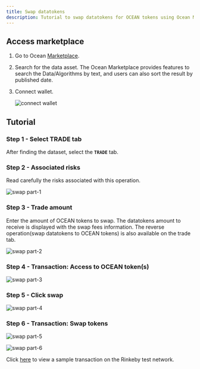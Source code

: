 ```yaml
---
title: Swap datatokens
description: Tutorial to swap datatokens for OCEAN tokens using Ocean Market
---
```


## Access marketplace

1. Go to Ocean <a href="https://v4.market.oceanprotocol.com/" target="_blank">Marketplace</a>.
2. Search for the data asset.
   The Ocean Marketplace provides features to search the Data/Algorithms by text, and users can also sort the result by published date.

3. Connect wallet.

   ![connect wallet](images/marketplace/consume-connect-wallet.png 'Connect wallet')

## Tutorial

### Step 1 - Select TRADE tab

After finding the dataset, select the **`TRADE`** tab.

### Step 2 - Associated risks

Read carefully the risks associated with this operation.

![swap part-1](images/marketplace/Swap-1.png 'Associated risks')

### Step 3 - Trade amount

Enter the amount of OCEAN tokens to swap. The datatokens amount to receive is displayed with the swap fees information. The reverse operation(swap datatokens to OCEAN tokens) is also available on the trade tab.

![swap part-2](images/marketplace/Swap-2.png 'Amount of OCEANs to swap')

### Step 4 - Transaction: Access to OCEAN token(s)

![swap part-3](images/marketplace/Swap-3.png 'Transaction: Approve spend limit')

### Step 5 - Click swap

![swap part-4](images/marketplace/Swap-4.png 'Swap tokens')

### Step 6 - Transaction: Swap tokens

![swap part-5](images/marketplace/Swap-5.png 'Transaction: Swap tokens')

![swap part-6](images/marketplace/Swap-6.png 'View transaction')

Click <a href="https://rinkeby.etherscan.io//tx/0x2f98479adafa93eedbdff8a90a41d760a42290c961dd6aa2b9e09170665adc23" target="_blank">here</a> to view a sample transaction on the Rinkeby test network.
